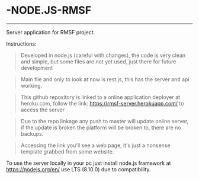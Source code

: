 # -NODE.JS-RMSF
-----

Server application for RMSF project.

Instructions: 
> Developed in node.js (careful with changes), the code is very clean and simple, but some files are not yet used, just there for future development

> Main file and only to look at now is rest.js, this has the server and api working.

> This github repository is linked to a online application deployer at heroku.com, follow the link: https://rmsf-server.herokuapp.com/ to access the server

> Due to the repo linkage any push to master will update online server, if the update is broken the platform will be broken to, there are no backups.

> Accessing the link you'll see a web page, it's just a nonsense template grabbed from some website.

To use the server locally in your pc just install node.js framework at https://nodejs.org/en/ use LTS (8.10.0) due to compatibility.
